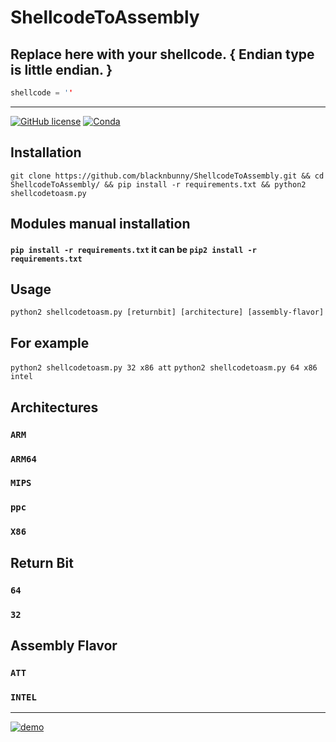 # ShellcodeToAssembly

## Replace here with your shellcode. { Endian type is little endian. }
```c
shellcode = ''
```
---------

[![GitHub license](https://img.shields.io/badge/license-MIT-blue.svg)]()
[![Conda](https://img.shields.io/conda/pn/conda-forge/python.svg)]()

## Installation
`git clone https://github.com/blacknbunny/ShellcodeToAssembly.git && cd ShellcodeToAssembly/ && pip install -r requirements.txt && python2 shellcodetoasm.py`


## Modules manual installation
#### `pip install -r requirements.txt` it can be `pip2 install -r requirements.txt`

## Usage
`python2 shellcodetoasm.py [returnbit] [architecture] [assembly-flavor]`

## For example
`python2 shellcodetoasm.py 32 x86 att`
`python2 shellcodetoasm.py 64 x86 intel`

## Architectures
### `ARM`
### `ARM64`
### `MIPS`
### `ppc`
### `X86`

## Return Bit
### `64`
### `32`

## Assembly Flavor
### `ATT`
### `INTEL`

---------

[![demo](https://asciinema.org/a/RmNFB3FQn0NXBSKpMin5VNErZ.png)](https://asciinema.org/a/RmNFB3FQn0NXBSKpMin5VNErZ?autoplay=1)
